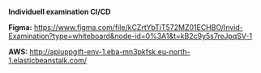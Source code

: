 **Individuell examination CI/CD**

**Figma:** https://www.figma.com/file/kCZrtYbTiT572MZ01ECHBO/Invid-Examination?type=whiteboard&node-id=0%3A1&t=kB2c9y5s7reJpqSV-1

**AWS:** http://apiuppgift-env-1.eba-mn3pkfsk.eu-north-1.elasticbeanstalk.com/
